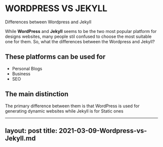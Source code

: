 # WORDPRESS VS JEKYLL
Differences between Wordpress and Jekyll

While **WordPress** and **Jekyll** seems to be the two most popular platform for designs websites, many people stil confused to choose the most suitable one for them.
So, what the differences between the Wordpress and Jekyll?

## These platforms can be used for
* Personal Blogs
* Business
* SEO

## The main distinction
The primary difference between them is that WordPress is used for generating  dynamic websites while Jekyll is for Static ones

---
layout: post
title: 2021-03-09-Wordpress-vs-Jekyll.md
---
